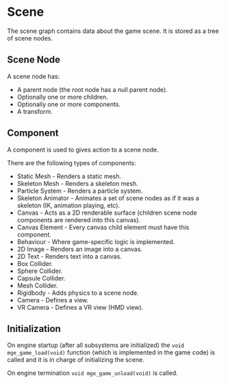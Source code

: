 # Scene

The scene graph contains data about the game scene. It is stored as a tree of scene nodes.

## Scene Node

A scene node has:

- A parent node (the root node has a null parent node).
- Optionally one or more children.
- Optionally one or more components.
- A transform.

## Component

A component is used to gives action to a scene node.

There are the following types of components:

- Static Mesh - Renders a static mesh.
- Skeleton Mesh - Renders a skeleton mesh.
- Particle System - Renders a particle system.
- Skeleton Animator - Animates a set of scene nodes as if it was a skeleton (IK, animation playing, etc).
- Canvas - Acts as a 2D renderable surface (children scene node components are rendered into this canvas).
- Canvas Element - Every canvas child element must have this component.
- Behaviour - Where game-specific logic is implemented.
- 2D Image - Renders an image into a canvas.
- 2D Text - Renders text into a canvas.
- Box Collider.
- Sphere Collider.
- Capsule Collider.
- Mesh Collider.
- Rigidbody - Adds physics to a scene node.
- Camera - Defines a view.
- VR Camera - Defines a VR view (HMD view).

## Initialization

On engine startup (after all subsystems are initialized) the `void mge_game_load(void)` function (which is implemented in the game code) is called and it is in charge of initializing the scene.

On engine termination `void mge_game_unload(void)` is called.